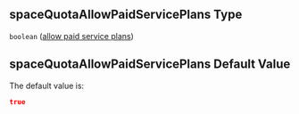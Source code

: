 ## spaceQuotaAllowPaidServicePlans Type

`boolean` ([allow paid service plans](btpsa-parameters-properties-cf-space-quota-properties-allow-paid-service-plans.md))

## spaceQuotaAllowPaidServicePlans Default Value

The default value is:

```json
true
```
